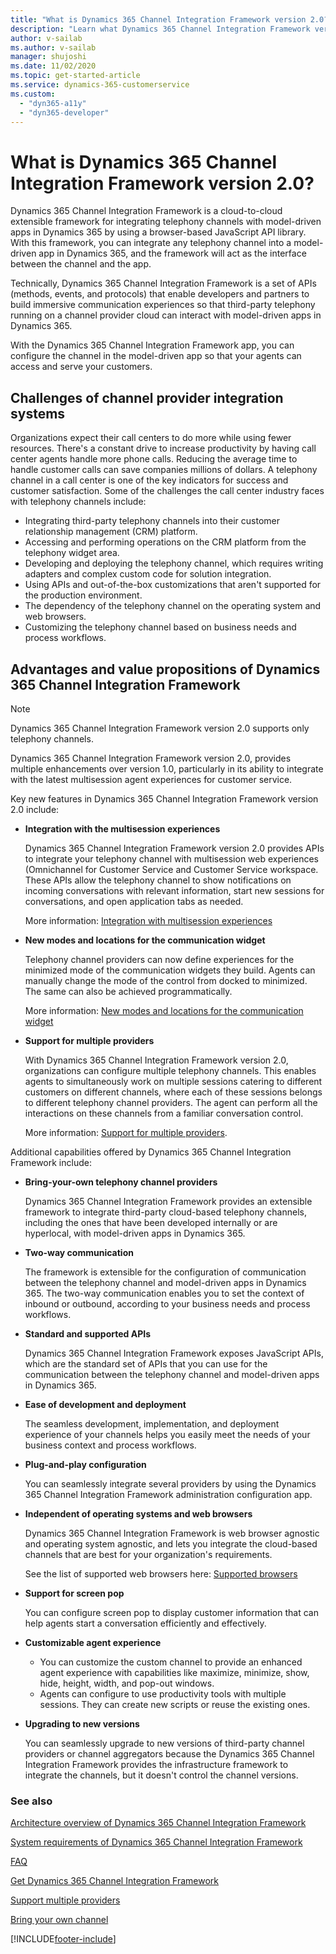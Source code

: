 ```yaml
---
title: "What is Dynamics 365 Channel Integration Framework version 2.0? | Microsoft Docs"
description: "Learn what Dynamics 365 Channel Integration Framework version 2.0 is and how to get started using it."
author: v-sailab
ms.author: v-sailab
manager: shujoshi
ms.date: 11/02/2020
ms.topic: get-started-article
ms.service: dynamics-365-customerservice
ms.custom: 
  - "dyn365-a11y"
  - "dyn365-developer"
---
```


# What is Dynamics 365 Channel Integration Framework version 2.0?

Dynamics 365 Channel Integration Framework is a cloud-to-cloud extensible framework for integrating telephony channels with model-driven apps in Dynamics 365 by using a browser-based JavaScript API library. With this framework, you can integrate any telephony channel into a model-driven app in Dynamics 365, and the framework will act as the interface between the channel and the app.

Technically, Dynamics 365 Channel Integration Framework is a set of APIs (methods, events, and protocols) that enable developers and partners to build immersive communication experiences so that third-party telephony running on a channel provider cloud can interact with model-driven apps in Dynamics 365. 

With the Dynamics 365 Channel Integration Framework app, you can configure the channel in the model-driven app so that your agents can access and serve your customers.

## Challenges of channel provider integration systems

Organizations expect their call centers to do more while using fewer resources. There's a constant drive to increase productivity by having call center agents handle more phone calls. Reducing the average time to handle customer calls can save companies millions of dollars. A telephony channel in a call center is one of the key indicators for success and customer satisfaction. Some of the challenges the call center industry faces with telephony channels include:

-  Integrating third-party telephony channels into their customer relationship management (CRM) platform.
-  Accessing and performing operations on the CRM platform from the telephony widget area.
-  Developing and deploying the telephony channel, which requires writing adapters and complex custom code for solution integration.
-  Using APIs and out-of-the-box customizations that aren't supported for the production environment.
-  The dependency of the telephony channel on the operating system and web browsers.
-  Customizing the telephony channel based on business needs and process workflows.

## Advantages and value propositions of Dynamics 365 Channel Integration Framework

> [!NOTE]
> Dynamics 365 Channel Integration Framework version 2.0 supports only telephony channels.

Dynamics 365 Channel Integration Framework version 2.0, provides multiple enhancements over version 1.0, particularly in its ability to integrate with the latest multisession agent experiences for customer service.

Key new features in Dynamics 365 Channel Integration Framework version 2.0 include: 

- **Integration with the multisession experiences**

  Dynamics 365 Channel Integration Framework version 2.0 provides APIs to integrate your telephony channel with multisession web experiences (Omnichannel for Customer Service and Customer Service workspace. These APIs allow the telephony channel to show notifications on incoming conversations with relevant information, start new sessions for conversations, and open application tabs as needed.

  More information: [Integration with multisession experiences](integration-multi-session-experiences.md)

- **New modes and locations for the communication widget**

  Telephony channel providers can now define experiences for the minimized mode of the communication widgets they build. Agents can manually change the mode of the control from docked to minimized. The same can also be achieved programmatically.

  More information: [New modes and locations for the communication widget](modes-communication-widget.md)

- **Support for multiple providers**

  With Dynamics 365 Channel Integration Framework version 2.0, organizations can configure multiple telephony channels. This enables agents to simultaneously work on multiple sessions catering to different customers on different channels, where each of these sessions belongs to different telephony channel providers. The agent can perform all the interactions on these channels from a familiar conversation control.

  More information: [Support for multiple providers](support-multiple-providers.md).

  
Additional capabilities offered by Dynamics 365 Channel Integration Framework include:

- **Bring-your-own telephony channel providers**

  Dynamics 365 Channel Integration Framework provides an extensible framework to integrate third-party cloud-based telephony channels, including the ones that have been developed internally or are hyperlocal, with model-driven apps in Dynamics 365.

- **Two-way communication**

  The framework is extensible for the configuration of communication between the telephony channel and model-driven apps in Dynamics 365. The two-way communication enables you to set the context of inbound or outbound, according to your business needs and process workflows.

- **Standard and supported APIs**

  Dynamics 365 Channel Integration Framework exposes JavaScript APIs, which are the standard set of APIs that you can use for the communication between the telephony channel and model-driven apps in Dynamics 365.

- **Ease of development and deployment**

  The seamless development, implementation, and deployment experience of your channels helps you easily meet the needs of your business context and process workflows.

- **Plug-and-play configuration**

  You can seamlessly integrate several providers by using the Dynamics 365 Channel Integration Framework administration configuration app.

- **Independent of operating systems and web browsers**

  Dynamics 365 Channel Integration Framework is web browser agnostic and operating system agnostic, and lets you integrate the cloud-based channels that are best for your organization's requirements.

  See the list of supported web browsers here: [Supported browsers](../system-requirements-channel-integration-framework.md#supported-browsers)

- **Support for screen pop**

  You can configure screen pop to display customer information that can help agents start a conversation efficiently and effectively.

- **Customizable agent experience**

  - You can customize the custom channel to provide an enhanced agent experience with capabilities like maximize, minimize, show, hide, height, width, and pop-out windows.
  - Agents can configure to use productivity tools with multiple sessions. They can create new scripts or reuse the existing ones.

- **Upgrading to new versions**

  You can seamlessly upgrade to new versions of third-party channel providers or channel aggregators because the Dynamics 365 Channel Integration Framework provides the infrastructure framework to integrate the channels, but it doesn't control the channel versions.

### See also

[Architecture overview of Dynamics 365 Channel Integration Framework](architecture-overview-channel-integration-framework-v2.md)

[System requirements of Dynamics 365 Channel Integration Framework](../system-requirements-channel-integration-framework.md)

[FAQ](../faq-channel-integration-framework.md)

[Get Dynamics 365 Channel Integration Framework](get-channel-integration-framework.md)

[Support multiple providers](support-multiple-providers.md)

[Bring your own channel](../../../omnichannel/developer/how-to/bring-your-own-channel.md)


[!INCLUDE[footer-include](../../../includes/footer-banner.md)]